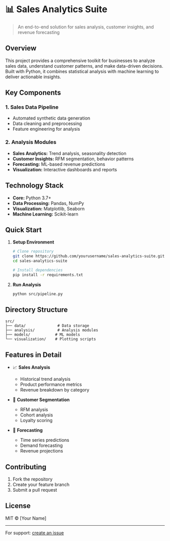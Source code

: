 # 📊 Sales Analytics Suite

> An end-to-end solution for sales analysis, customer insights, and revenue forecasting

## Overview

This project provides a comprehensive toolkit for businesses to analyze sales data, understand customer patterns, and make data-driven decisions. Built with Python, it combines statistical analysis with machine learning to deliver actionable insights.

## Key Components

### 1. Sales Data Pipeline
- Automated synthetic data generation
- Data cleaning and preprocessing
- Feature engineering for analysis

### 2. Analysis Modules
- **Sales Analytics:** Trend analysis, seasonality detection
- **Customer Insights:** RFM segmentation, behavior patterns
- **Forecasting:** ML-based revenue predictions
- **Visualization:** Interactive dashboards and reports

## Technology Stack

- **Core:** Python 3.7+
- **Data Processing:** Pandas, NumPy
- **Visualization:** Matplotlib, Seaborn
- **Machine Learning:** Scikit-learn

## Quick Start

1. **Setup Environment**
   ```bash
   # Clone repository
   git clone https://github.com/yourusername/sales-analytics-suite.git
   cd sales-analytics-suite

   # Install dependencies
   pip install -r requirements.txt
   ```

2. **Run Analysis**
   ```bash
   python src/pipeline.py
   ```

## Directory Structure
```
src/
├── data/              # Data storage
├── analysis/          # Analysis modules
├── models/           # ML models
└── visualization/    # Plotting scripts
```

## Features in Detail

- 📈 **Sales Analysis**
  - Historical trend analysis
  - Product performance metrics
  - Revenue breakdown by category

- 👥 **Customer Segmentation**
  - RFM analysis
  - Cohort analysis
  - Loyalty scoring

- 🎯 **Forecasting**
  - Time series predictions
  - Demand forecasting
  - Revenue projections

## Contributing

1. Fork the repository
2. Create your feature branch
3. Submit a pull request

## License

MIT © [Your Name]

---
For support: [create an issue](https://github.com/yourusername/sales-analytics-suite/issues)

